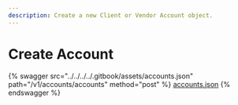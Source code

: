 ```yaml
---
description: Create a new Client or Vendor Account object.
---
```


# Create Account

{% swagger src="../../../../.gitbook/assets/accounts.json" path="/v1/accounts/accounts" method="post" %}
[accounts.json](../../../../.gitbook/assets/accounts.json)
{% endswagger %}
